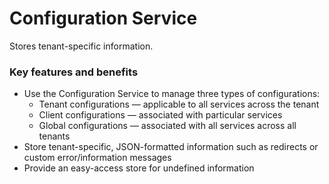 # Configuration Service

Stores tenant-specific information.

### Key features and benefits

* Use the Configuration Service to manage three types of configurations:  
  * Tenant configurations — applicable to all services across the tenant  
  * Client configurations — associated with particular services  
  * Global configurations — associated with all services across all tenants  
* Store tenant-specific, JSON-formatted information such as redirects or custom error/information messages  
* Provide an easy-access store for undefined information  